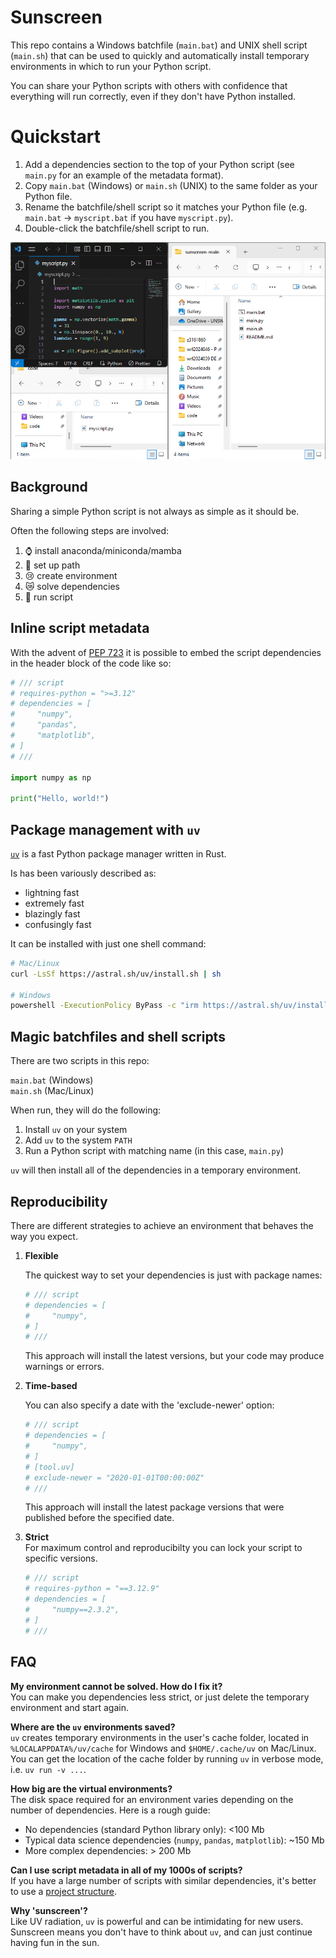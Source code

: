 # Sunscreen

This repo contains a Windows batchfile (`main.bat`) and UNIX shell script (`main.sh`) that can be used to quickly and automatically install temporary environments in which to run your Python script.

You can share your Python scripts with others with confidence that everything will run correctly, even if they don't have Python installed.

# Quickstart

1. Add a dependencies section to the top of your Python script (see `main.py` for an example of the metadata format).
2. Copy `main.bat` (Windows) or `main.sh` (UNIX) to the same folder as your Python file.
3. Rename the batchfile/shell script so it matches your Python file (e.g. `main.bat` -> `myscript.bat` if you have `myscript.py`).
4. Double-click the batchfile/shell script to run.


![demo](docs/sunscreen.gif)

## Background

Sharing a simple Python script is not always as simple as it should be.

Often the following steps are involved:

1. ⌚ install anaconda/miniconda/mamba
2. 🥹 set up path
3. 😢 create environment
4. 😿 solve dependencies
5. 🚀 run script


## Inline script metadata

With the advent of [PEP 723](https://peps.python.org/pep-0723) it is possible to embed the script dependencies in the header block of the code like so:


```python
# /// script
# requires-python = ">=3.12"
# dependencies = [
#     "numpy",
#     "pandas",
#     "matplotlib",
# ]
# ///

import numpy as np

print("Hello, world!")
```

## Package management with `uv`

[`uv`](https://docs.astral.sh/uv/) is a fast Python package manager written in Rust.

Is has been variously described as:

- lightning fast
- extremely fast
- blazingly fast
- confusingly fast

It can be installed with just one shell command:

```sh
# Mac/Linux
curl -LsSf https://astral.sh/uv/install.sh | sh

# Windows
powershell -ExecutionPolicy ByPass -c "irm https://astral.sh/uv/install.ps1 | iex"
```

## Magic batchfiles and shell scripts

There are two scripts in this repo:

`main.bat` (Windows)  
`main.sh` (Mac/Linux)  

When run, they will do the following:

1. Install `uv` on your system
2. Add `uv` to the system `PATH`
3. Run a Python script with matching name (in this case, `main.py`)

`uv` will then install all of the dependencies in a temporary environment.

## Reproducibility

There are different strategies to achieve an environment that behaves the way you expect.

1. **Flexible**

    The quickest way to set your dependencies is just with package names:

    ```python
    # /// script
    # dependencies = [
    #     "numpy",
    # ]
    # ///
    ```

    This approach will install the latest versions, but your code may produce warnings or errors.

2. **Time-based**

    You can also specify a date with the 'exclude-newer' option:

    ```python
    # /// script
    # dependencies = [
    #     "numpy",
    # ]
    # [tool.uv]
    # exclude-newer = "2020-01-01T00:00:00Z"
    # ///
    ```

    This approach will install the latest package versions that were published before the specified date.

3. **Strict**  
    For maximum control and reproducibilty you can lock your script to specific versions.

    ```python
    # /// script
    # requires-python = "==3.12.9"
    # dependencies = [
    #     "numpy==2.3.2",
    # ]
    # ///
    ```

## FAQ
**My environment cannot be solved. How do I fix it?**  
You can make you dependencies less strict, or just delete the temporary environment and start again.

**Where are the `uv` environments saved?**  
`uv` creates temporary environments in the user's cache folder, located in `%LOCALAPPDATA%/uv/cache` for Windows and `$HOME/.cache/uv` on Mac/Linux. You can get the location of the cache folder by running `uv` in verbose mode, i.e. `uv run -v ...`.

**How big are the virtual environments?**  
The disk space required for an environment varies depending on the number of dependencies. Here is a rough guide:

- No dependencies (standard Python library only): <100 Mb  
- Typical data science dependencies (`numpy`, `pandas`, `matplotlib`): ~150 Mb
- More complex dependencies: > 200 Mb

**Can I use script metadata in all of my 1000s of scripts?**  
If you have a large number of scripts with similar dependencies, it's better to use a [project structure](https://docs.astral.sh/uv/concepts/projects/).

**Why 'sunscreen'?**  
Like UV radiation, `uv` is powerful and can be intimidating for new users. Sunscreen means you don't have to think about `uv`, and can just continue having fun in the sun.

